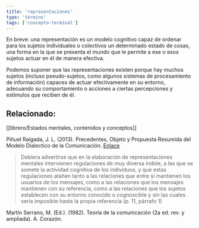 ```yaml
---
title: 'representaciones'
type: 'término'
tags: ['concepto-terminal']
---
```


En breve: una representación es un modelo cognitivo capaz de ordenar para los sujetos individuales o colectivos un determinado estado de cosas, una forma en la que se presenta el mundo que le permite a ese o esos sujetos actuar en él de manera efectiva.

Podemos suponer que las representaciones existen porque hay muchos sujetos (incluso pseudo-sujetos, como algunos sistemas de procesamiento de información) capaces de actuar efectivamente en su entorno, adecuando su comportamiento o acciones a ciertas percepciones y estímulos que reciben de él.

## Relacionado:

[[librero/Estados mentales, contenidos y conceptos]]

Piñuel Raigada, J. L. (2013). Precedentes, Objeto y Propuesta Resumida del Modelo Dialectico de la Comunicación. [Enlace](https://www.ucm.es/data/cont/docs/268-2013-08-19-Pinuel_Expresion_PrecedentesObjetoPropuesta.pdf)

>Debiera advertirse que en la elaboración de representaciones mentales intervienen regulaciones de muy diversa índole, a las que se somete la actividad cognitiva de los individuos, y que estas regulaciones atañen tanto a las relaciones que entre sí mantienen los usuarios de los mensajes, como a las relaciones que los mensajes mantienen con su referencia, como a las relaciones que los sujetos establecen con su entorno conocido o cognoscible y sin las cuales sería imposible hasta la propia referencia (p. 11, párrafo 1)

Martín Serrano, M. (Ed.). (1982). Teoría de la comunicación (2a ed. rev. y ampliada). A. Corazón.

